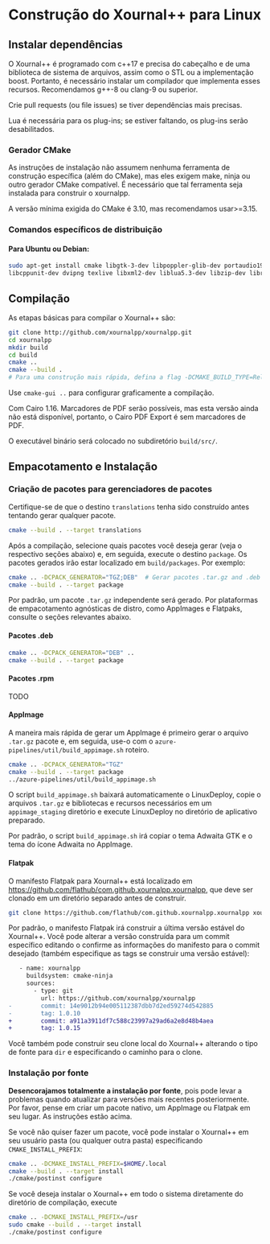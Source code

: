 # Construção do Xournal++ para Linux

## Instalar dependências

O Xournal++ é programado com c++17 e precisa do cabeçalho <optional> e de uma biblioteca de sistema de arquivos, assim como o STL ou a implementação boost.
Portanto, é necessário instalar um compilador que implementa esses recursos.
Recomendamos g++-8 ou clang-9 ou superior.

Crie pull requests (ou file issues) se tiver dependências mais precisas.

Lua é necessária para os plug-ins; se estiver faltando, os plug-ins serão desabilitados.

### Gerador CMake

As instruções de instalação não assumem nenhuma ferramenta de construção específica (além do CMake),
mas eles exigem make, ninja ou outro gerador CMake compatível. É necessário
que tal ferramenta seja instalada para construir o xournalpp.

A versão mínima exigida do CMake é 3.10, mas recomendamos usar>=3.15.

### Comandos específicos de distribuição

#### Para Ubuntu ou Debian:
````bash
sudo apt-get install cmake libgtk-3-dev libpoppler-glib-dev portaudio19-dev libsndfile-dev \
libcppunit-dev dvipng texlive libxml2-dev liblua5.3-dev libzip-dev librsvg2-dev gettext lua-lgi
````

## Compilação

As etapas básicas para compilar o Xournal++ são:

```bash
git clone http://github.com/xournalpp/xournalpp.git
cd xournalpp
mkdir build
cd build
cmake ..
cmake --build .
# Para uma construção mais rápida, defina a flag -DCMAKE_BUILD_TYPE=RelWithDebInfo
```

Use `cmake-gui ..` para configurar graficamente a compilação.

Com Cairo 1.16. Marcadores de PDF serão possíveis, mas esta versão ainda não está
disponível, portanto, o Cairo PDF Export é sem marcadores de PDF.

O executável binário será colocado no subdiretório `build/src/`.

## Empacotamento e Instalação

### Criação de pacotes para gerenciadores de pacotes

Certifique-se de que o destino `translations` tenha sido construído antes
tentando gerar qualquer pacote.
```bash
cmake --build . --target translations
```

Após a compilação, selecione quais pacotes você deseja gerar (veja o respectivo
seções abaixo) e, em seguida, execute o destino `package`. Os pacotes gerados irão
estar localizado em `build/packages`. Por exemplo:

```bash
cmake .. -DCPACK_GENERATOR="TGZ;DEB"  # Gerar pacotes .tar.gz and .deb 
cmake --build . --target package
```

Por padrão, um pacote `.tar.gz` independente será gerado. Por
plataformas de empacotamento agnósticas de distro, como AppImages e Flatpaks, consulte o
seções relevantes abaixo.

#### Pacotes .deb

```bash
cmake .. -DCPACK_GENERATOR="DEB" ..
cmake --build . --target package
```

#### Pacotes .rpm

TODO

#### AppImage

A maneira mais rápida de gerar um AppImage é primeiro gerar o arquivo `.tar.gz`
pacote e, em seguida, use-o com o `azure-pipelines/util/build_appimage.sh`
roteiro.

```bash
cmake .. -DCPACK_GENERATOR="TGZ"
cmake --build . --target package
../azure-pipelines/util/build_appimage.sh
```

O script `build_appimage.sh` baixará automaticamente o LinuxDeploy, copie o
arquivos `.tar.gz` e bibliotecas e recursos necessários em um `appimage_staging`
diretório e execute LinuxDeploy no diretório de aplicativo preparado.

Por padrão, o script `build_appimage.sh` irá copiar o tema Adwaita GTK e
o tema do ícone Adwaita no AppImage.

#### Flatpak

O manifesto Flatpak para Xournal++ está localizado em
https://github.com/flathub/com.github.xournalpp.xournalpp, que deve ser
clonado em um diretório separado antes de construir.

```bash
git clone https://github.com/flathub/com.github.xournalpp.xournalpp xournalpp-flatpak
```

Por padrão, o manifesto Flatpak irá construir a última versão estável do
Xournal++. Você pode alterar a versão construída para um commit específico editando o
confirme as informações do manifesto para o commit desejado (também especifique as tags se
construir uma versão estável):

```diff
   - name: xournalpp
     buildsystem: cmake-ninja
     sources:
       - type: git
         url: https://github.com/xournalpp/xournalpp
-        commit: 14e9012b94e005112387dbb7d2ed59274d542885
-        tag: 1.0.10
+        commit: a911a3911df7c588c23997a29ad6a2e8d48b4aea
+        tag: 1.0.15
```

Você também pode construir seu clone local do Xournal++ alterando o tipo de fonte para
`dir` e especificando o caminho para o clone.

### Instalação por fonte

__Desencorajamos totalmente a instalação por fonte__, pois pode levar a problemas quando
atualizar para versões mais recentes posteriormente. Por favor, pense em criar um pacote nativo,
 um AppImage ou Flatpak em seu lugar. As instruções estão acima.

Se você não quiser fazer um pacote, você pode instalar o Xournal++ em seu usuário
pasta (ou qualquer outra pasta) especificando `CMAKE_INSTALL_PREFIX`:

```bash
cmake .. -DCMAKE_INSTALL_PREFIX=$HOME/.local
cmake --build . --target install
./cmake/postinst configure
```

Se você deseja instalar o Xournal++ em todo o sistema diretamente do diretório de compilação, execute

```bash
cmake .. -DCMAKE_INSTALL_PREFIX=/usr
sudo cmake --build . --target install
./cmake/postinst configure
```
